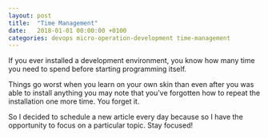 ```yaml
---
layout: post
title:  "Time Management"
date:   2018-01-01 00:00:00 +0100
categories: devops micro-operation-development time-management
---
```


If you ever installed a development environment, you know how many time you need
to spend before starting programming itself.

Things go worst when you learn on your own skin than even after you was able to
install anything you may note that you've forgotten how to repeat the
installation one more time. You forget it.

So I decided to schedule a new article every day because so I have the
opportunity to focus on a particular topic. Stay focused!
